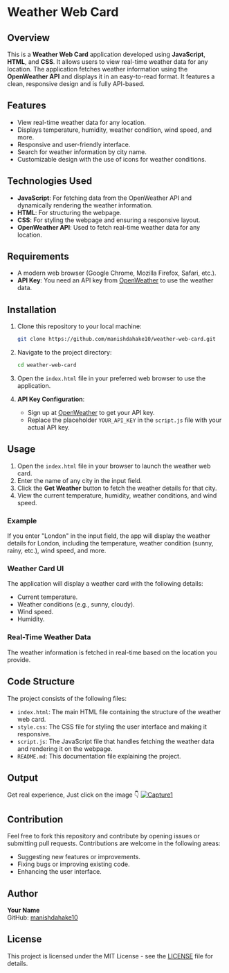 # Weather Web Card

## Overview
This is a **Weather Web Card** application developed using **JavaScript**, **HTML**, and **CSS**. It allows users to view real-time weather data for any location. The application fetches weather information using the **OpenWeather API** and displays it in an easy-to-read format. It features a clean, responsive design and is fully API-based.

## Features
- View real-time weather data for any location.
- Displays temperature, humidity, weather condition, wind speed, and more.
- Responsive and user-friendly interface.
- Search for weather information by city name.
- Customizable design with the use of icons for weather conditions.

## Technologies Used
- **JavaScript**: For fetching data from the OpenWeather API and dynamically rendering the weather information.
- **HTML**: For structuring the webpage.
- **CSS**: For styling the webpage and ensuring a responsive layout.
- **OpenWeather API**: Used to fetch real-time weather data for any location.

## Requirements
- A modern web browser (Google Chrome, Mozilla Firefox, Safari, etc.).
- **API Key**: You need an API key from [OpenWeather](https://openweathermap.org/) to use the weather data.

## Installation
1. Clone this repository to your local machine:
    ```bash
    git clone https://github.com/manishdahake10/weather-web-card.git
    ```

2. Navigate to the project directory:
    ```bash
    cd weather-web-card
    ```

3. Open the `index.html` file in your preferred web browser to use the application.

4. **API Key Configuration**: 
    - Sign up at [OpenWeather](https://openweathermap.org/) to get your API key.
    - Replace the placeholder `YOUR_API_KEY` in the `script.js` file with your actual API key.

## Usage
1. Open the `index.html` file in your browser to launch the weather web card.
2. Enter the name of any city in the input field.
3. Click the **Get Weather** button to fetch the weather details for that city.
4. View the current temperature, humidity, weather conditions, and wind speed.

### Example
If you enter "London" in the input field, the app will display the weather details for London, including the temperature, weather condition (sunny, rainy, etc.), wind speed, and more.

### Weather Card UI
The application will display a weather card with the following details:
- Current temperature.
- Weather conditions (e.g., sunny, cloudy).
- Wind speed.
- Humidity.

### Real-Time Weather Data
The weather information is fetched in real-time based on the location you provide.

## Code Structure
The project consists of the following files:
- `index.html`: The main HTML file containing the structure of the weather web card.
- `style.css`: The CSS file for styling the user interface and making it responsive.
- `script.js`: The JavaScript file that handles fetching the weather data and rendering it on the webpage.
- `README.md`: This documentation file explaining the project.

## Output
Get real experience, Just click on the image 👇
<a href = "https://weatherwebcard.netlify.app">![Capture1](https://github.com/user-attachments/assets/d57d16b3-c7c0-42b9-88cf-71df9bb24c1b)</a>


## Contribution
Feel free to fork this repository and contribute by opening issues or submitting pull requests. Contributions are welcome in the following areas:
- Suggesting new features or improvements.
- Fixing bugs or improving existing code.
- Enhancing the user interface.

## Author
**Your Name**  
GitHub: [manishdahake10](https://github.com/manishdahake10)

## License
This project is licensed under the MIT License - see the [LICENSE](LICENSE) file for details.
